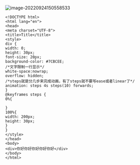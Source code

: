 ![image-20220924150558533](https://manv-typora.oss-cn-hangzhou.aliyuncs.com/typora-imgimage-20220924150558533.png)

```
<!DOCTYPE html>
<html lang="en">
<head>
<meta charset="UTF-8">
<title>Title</title>
<style>
div {
width: 0;
height: 30px;
font-size: 20px;
background-color: #7CBCEE;
/*文字限制一行显示*/
white-space:nowrap;
overflow: hidden;
/*steps就是分几步来完成动画，有了steps就不要写ease或者linear了*/
animation: steps 4s steps(10) forwards;
}
@keyframes steps {
0%{

}
100%{
width: 200px;
height: 30px;
}
}
</style>
</head>
<body>
<div>你好你好你好你好你好</div>
</body>
</html>
```

